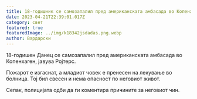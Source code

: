 ```yaml
---
title: 18-годишник се самозапалил пред американската амбасада во Копенхаген
date: 2023-04-21T22:39:01.017Z
category: свет
featured: true
featuredImage: ../img/k18342jsdadas.png.webp
author: Вардарски
---
```


18-годишен Данец се самозапалил пред американската амбасада во Копенхаген, јавува Ројтерс.

Пожарот е изгаснат, а младиот човек е пренесен на лекување во болница. Тој бил свесен и нема опасност по неговиот живот.

Сепак, полицијата одби да ги коментира причините за неговиот чин.
